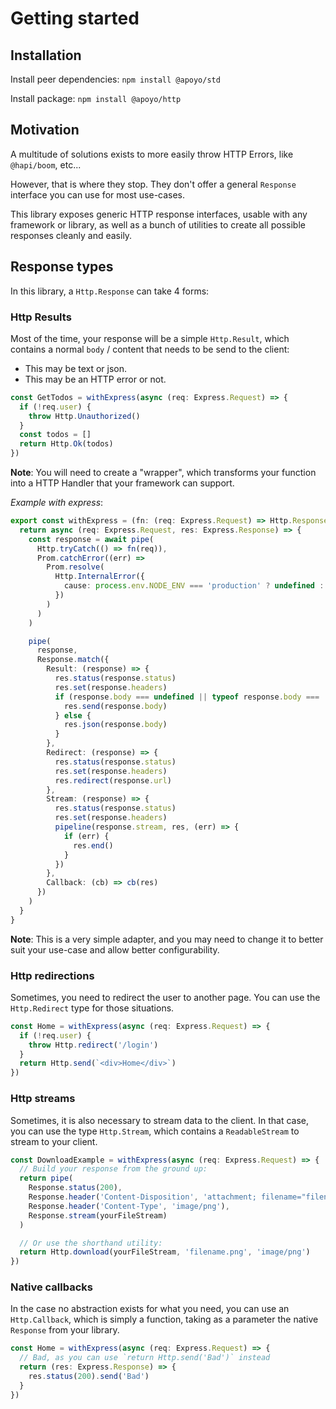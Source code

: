 # Getting started

## Installation

Install peer dependencies:
`npm install @apoyo/std`

Install package:
`npm install @apoyo/http`

## Motivation

A multitude of solutions exists to more easily throw HTTP Errors, like `@hapi/boom`, etc...

However, that is where they stop. They don't offer a general `Response` interface you can use for most use-cases.

This library exposes generic HTTP response interfaces, usable with any framework or library, as well as a bunch of utilities to create all possible responses cleanly and easily.

## Response types

In this library, a `Http.Response` can take 4 forms:

### Http Results

Most of the time, your response will be a simple `Http.Result`, which contains a normal `body` / content that needs to be send to the client:

- This may be text or json.
- This may be an HTTP error or not.

```ts
const GetTodos = withExpress(async (req: Express.Request) => {
  if (!req.user) {
    throw Http.Unauthorized()
  }
  const todos = []
  return Http.Ok(todos)
})
```

**Note**: You will need to create a "wrapper", which transforms your function into a HTTP Handler that your framework can support.

*Example with express*:

```ts
export const withExpress = (fn: (req: Express.Request) => Http.Response | Promise<Http.Response>) => {
  return async (req: Express.Request, res: Express.Response) => {
    const response = await pipe(
      Http.tryCatch(() => fn(req)),
      Prom.catchError((err) =>
        Prom.resolve(
          Http.InternalError({
            cause: process.env.NODE_ENV === 'production' ? undefined : err
          })
        )
      )
    )

    pipe(
      response,
      Response.match({
        Result: (response) => {
          res.status(response.status)
          res.set(response.headers)
          if (response.body === undefined || typeof response.body === 'string') {
            res.send(response.body)
          } else {
            res.json(response.body)
          }
        },
        Redirect: (response) => {
          res.status(response.status)
          res.set(response.headers)
          res.redirect(response.url)
        },
        Stream: (response) => {
          res.status(response.status)
          res.set(response.headers)
          pipeline(response.stream, res, (err) => {
            if (err) {
              res.end()
            }
          })
        },
        Callback: (cb) => cb(res)
      })
    )
  }
}
```

**Note**: This is a very simple adapter, and you may need to change it to better suit your use-case and allow better configurability.

### Http redirections

Sometimes, you need to redirect the user to another page.
You can use the `Http.Redirect` type for those situations.

```ts
const Home = withExpress(async (req: Express.Request) => {
  if (!req.user) {
    throw Http.redirect('/login')
  }
  return Http.send(`<div>Home</div>`)
})
```

### Http streams

Sometimes, it is also necessary to stream data to the client. In that case, you can use the type `Http.Stream`, which contains a `ReadableStream` to stream to your client.

```ts
const DownloadExample = withExpress(async (req: Express.Request) => {
  // Build your response from the ground up:
  return pipe(
    Response.status(200),
    Response.header('Content-Disposition', 'attachment; filename="filename.png'),
    Response.header('Content-Type', 'image/png'),
    Response.stream(yourFileStream)
  )

  // Or use the shorthand utility:
  return Http.download(yourFileStream, 'filename.png', 'image/png')
})
```

### Native callbacks

In the case no abstraction exists for what you need, you can use an `Http.Callback`, which is simply a function, taking as a parameter the native `Response` from your library.

```ts
const Home = withExpress(async (req: Express.Request) => {
  // Bad, as you can use `return Http.send('Bad')` instead
  return (res: Express.Response) => {
    res.status(200).send('Bad')
  }
})
```
